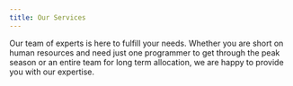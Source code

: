 ```yaml
---
title: Our Services
---
```

<!--StartFragment-->

Our team of experts is here to fulfill your needs. Whether you are short on human resources and need just one programmer to get through the peak season or an entire team for long term allocation, we are happy to provide you with our expertise.

<!--EndFragment-->